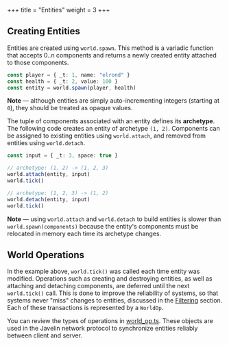+++
title = "Entities"
weight = 3
+++

## Creating Entities

Entities are created using `world.spawn`. This method is a variadic function that accepts 0..n components and returns a newly created entity attached to those components.

```typescript
const player = { _t: 1, name: "elrond" }
const health = { _t: 2, value: 100 }
const entity = world.spawn(player, health)
```

<aside>
  <p>
    <strong>Note</strong> — although entities are simply auto-incrementing integers (starting at <code>0</code>), they should be treated as opaque values.
  </p>
</aside>

The tuple of components associated with an entity defines its **archetype**. The following code creates an entity of archetype `(1, 2)`. Components can be assigned to existing entities using `world.attach`, and removed from entities using `world.detach`.

```typescript
const input = { _t: 3, space: true }

// archetype: (1, 2) -> (1, 2, 3)
world.attach(entity, input)
world.tick()

// archetype: (1, 2, 3) -> (1, 2)
world.detach(entity, input)
world.tick()
```

<aside>
  <p>
    <strong>Note</strong> — using <code>world.attach</code> and <code>world.detach</code> to build entities is slower than <code>world.spawn(components)</code> because the entity's components must be relocated in memory each time its archetype changes.
  </p>
</aside>

## World Operations

In the example above, `world.tick()` was called each time entity was modified. Operations such as creating and destroying entities, as well as attaching and detaching components, are deferred until the next `world.tick()` call. This is done to improve the reliability of systems, so that systems never "miss" changes to entities, discussed in the [Filtering](/ecs/filtering) section. Each of these transactions is represented by a `WorldOp`.

You can review the types of operations in [world_op.ts](https://github.com/3mcd/javelin/blob/master/packages/ecs/src/world_op.ts). These objects are used in the Javelin network protocol to synchronize entities reliably between client and server.

